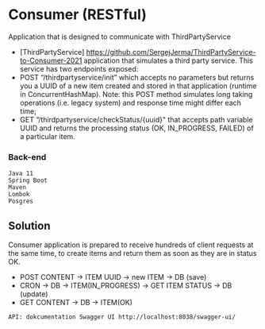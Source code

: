# Consumer (RESTful)

Application that is designed to communicate with ThirdPartyService

* [ThirdPartyService] https://github.com/SergejJerma/ThirdPartyService-to-Consumer-2021
 application that simulates a third party service. This service has two endpoints exposed:
* POST “/thirdpartyservice/init” which accepts no parameters but returns you a UUID of a new item created and stored in that application (runtime in ConcurrentHashMap). Note: this POST method simulates long taking operations (i.e. legacy system) and response time might differ each time;
* GET “/thirdpartyservice/checkStatus/{uuid}" that accepts path variable UUID and returns the processing status (OK, IN_PROGRESS, FAILED) of a particular item.


### Back-end
```
Java 11
Spring Boot 
Maven
Lombok 
Posgres
```

## Solution
Consumer application is prepared to receive hundreds of client requests at the same time, to create items and return them as soon as they are in status OK.
* POST CONTENT -> ITEM UUID -> new ITEM -> DB (save)
* CRON -> DB -> ITEM(IN_PROGRESS) -> GET ITEM STATUS -> DB (update)
* GET CONTENT -> DB -> ITEM(OK)

```
API: dokcumentation Swagger UI http://localhost:8038/swagger-ui/
